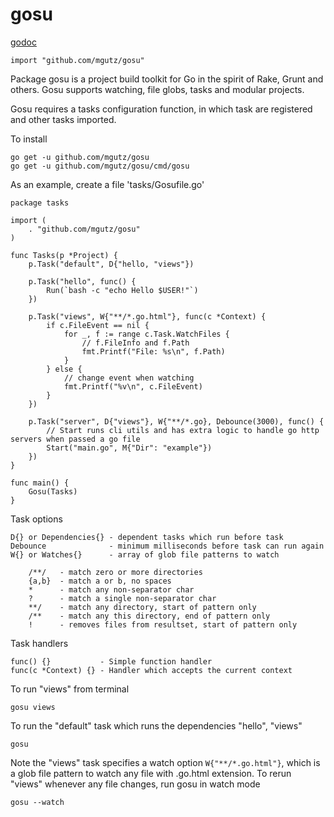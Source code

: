 # gosu

[godoc](https://godoc.org/github.com/mgutz/gosu)

    import "github.com/mgutz/gosu"

Package gosu is a project build toolkit for Go in the spirit of Rake, Grunt and
others. Gosu supports watching, file globs, tasks and modular projects.

Gosu requires a tasks configuration function, in which task are registered and
other tasks imported.

To install

    go get -u github.com/mgutz/gosu
    go get -u github.com/mgutz/gosu/cmd/gosu

As an example, create a file 'tasks/Gosufile.go'

    package tasks

    import (
        . "github.com/mgutz/gosu"
    )

    func Tasks(p *Project) {
        p.Task("default", D{"hello, "views"})

        p.Task("hello", func() {
            Run(`bash -c "echo Hello $USER!"`)
        })

        p.Task("views", W{"**/*.go.html"}, func(c *Context) {
            if c.FileEvent == nil {
                for _, f := range c.Task.WatchFiles {
                    // f.FileInfo and f.Path
                    fmt.Printf("File: %s\n", f.Path)
                }
            } else {
                // change event when watching
                fmt.Printf("%v\n", c.FileEvent)
            }
        })

        p.Task("server", D{"views"}, W{"**/*.go}, Debounce(3000), func() {
            // Start runs cli utils and has extra logic to handle go http servers when passed a go file
            Start("main.go", M{"Dir": "example"})
        })
    }

    func main() {
        Gosu(Tasks)
    }

Task options

    D{} or Dependencies{} - dependent tasks which run before task
    Debounce              - minimum milliseconds before task can run again
    W{} or Watches{}      - array of glob file patterns to watch

        /**/   - match zero or more directories
        {a,b}  - match a or b, no spaces
        *      - match any non-separator char
        ?      - match a single non-separator char
        **/    - match any directory, start of pattern only
        /**    - match any this directory, end of pattern only
        !      - removes files from resultset, start of pattern only

Task handlers

    func() {}           - Simple function handler
    func(c *Context) {} - Handler which accepts the current context

To run "views" from terminal

    gosu views

To run the "default" task which runs the dependencies "hello", "views"

    gosu

Note the "views" task specifies a watch option `W{"**/*.go.html"}`, which is a
glob file pattern to watch any file with .go.html extension. To rerun "views"
whenever any file changes, run gosu in watch mode

    gosu --watch

